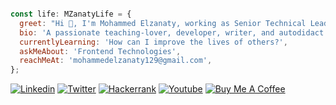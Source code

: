 

```javascript

const life: MZanatyLife = {
  greet: "Hi 👋, I'm Mohammed Elzanaty, working as Senior Technical Lead at _VOIS & Web ND Lead at Udacity",
  bio: 'A passionate teaching-lover, developer, writer, and autodidact. from Egypt',
  currentlyLearning: 'How can I improve the lives of others?',
  askMeAbout: 'Frontend Technologies',
  reachMeAt: 'mohammedelzanaty129@gmail.com',
};
``` 

[![Linkedin](https://img.shields.io/badge/LinkedIn-0077B5?style=flat&logo=linkedin&logoColor=white)](https://www.linkedin.com/in/moelzanaty3/)
[![Twitter](https://img.shields.io/badge/Twitter-1DA1F2?style=flat&logo=twitter&logoColor=white)](https://twitter.com/moelzanaty3)
[![Hackerrank](https://img.shields.io/badge/-Hackerrank-2EC866?style=flat&logo=HackerRank&logoColor=white)](https://www.hackerrank.com/MohammedElzanaty)
[![Youtube](https://img.shields.io/badge/YouTube-FF0000?style=flat&logo=youtube&logoColor=white)](https://www.youtube.com/c/mohammedelzanatyacademy)
[![Buy Me A Coffee](https://www.buymeacoffee.com/assets/img/custom_images/yellow_img.png)](https://www.buymeacoffee.com/moelzanaty3)
<!-- [![Support me on Patreon](https://img.shields.io/endpoint.svg?url=https%3A%2F%2Fshieldsio patreon.vercel.app%2Fapi%3Fusername%3Dmohammedelzanaty%26type%3Dpatrons&style=flat)](https://patreon.com/moelzanaty3) -->
<!-- ![Profile views](https://visitor-badge.laobi.icu/badge?page_id=moelzanaty3) -->



<!-- ![Anurag's GitHub stats](https://github-readme-stats.vercel.app/api?username=mohammedelzanaty&show_icons=true&theme=dark) -->

<!--
### Hi there 👋
**mohammedelzanaty/mohammedelzanaty** is a ✨ _special_ ✨ repository because its `README.md` (this file) appears on your GitHub profile.

Here are some ideas to get you started:

- 🔭 I’m currently working on ...
- 🌱 I’m currently learning ...
- 👯 I’m looking to collaborate on ...
- 🤔 I’m looking for help with ...
- 💬 Ask me about ...
- 📫 How to reach me: ...
- 😄 Pronouns: ...
- ⚡ Fun fact: ...
-->
